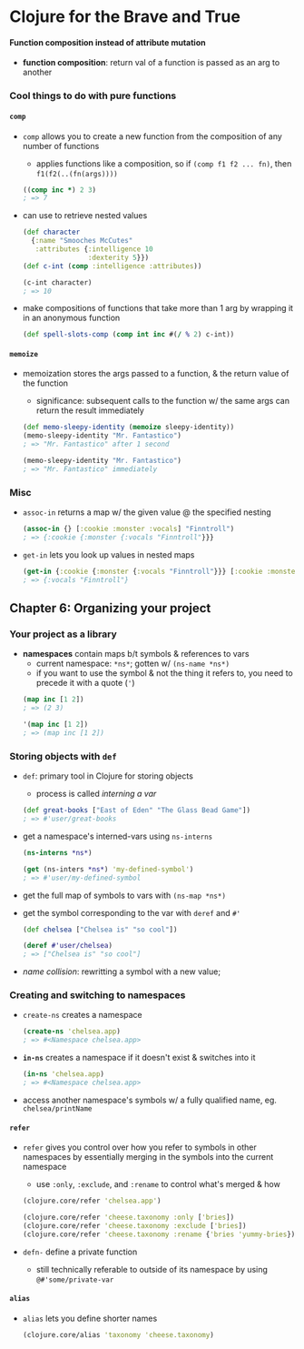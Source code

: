 # Clojure for the Brave and True

#### Function composition instead of attribute mutation

* __function composition__: return val of a function is passed as an arg to another

### Cool things to do with pure functions

#### `comp`

* `comp` allows you to create a new function from the composition of any number of functions
  - applies functions like a composition, so if `(comp f1 f2 ... fn)`, then `f1(f2(..(fn(args))))`
  ```clojure
  ((comp inc *) 2 3)
  ; => 7
  ```

* can use to retrieve nested values
  ```clojure
  (def character
    {:name "Smooches McCutes"
     :attributes {:intelligence 10
                  :dexterity 5}})
  (def c-int (comp :intelligence :attributes))

  (c-int character)
  ; => 10
  ```

* make compositions of functions that take more than 1 arg by wrapping it in an anonymous function
  ```clojure
  (def spell-slots-comp (comp int inc #(/ % 2) c-int))
  ```

#### `memoize`

* memoization stores the args passed to a function, & the return value of the function
  - significance: subsequent calls to the function w/ the same args can return the result immediately

  ```clojure
  (def memo-sleepy-identity (memoize sleepy-identity))
  (memo-sleepy-identity "Mr. Fantastico")
  ; => "Mr. Fantastico" after 1 second

  (memo-sleepy-identity "Mr. Fantastico")
  ; => "Mr. Fantastico" immediately
  ```

### Misc

* `assoc-in` returns a map w/ the given value @ the specified nesting
  ```clojure
  (assoc-in {} [:cookie :monster :vocals] "Finntroll")
  ; => {:cookie {:monster {:vocals "Finntroll"}}}
  ```

* `get-in` lets you look up values in nested maps
  ```clojure
  (get-in {:cookie {:monster {:vocals "Finntroll"}}} [:cookie :monster])
  ; => {:vocals "Finntroll"}
  ```

## Chapter 6: Organizing your project

### Your project as a library

* __namespaces__ contain maps b/t symbols & references to vars
  - current namespace: `*ns*`; gotten w/ `(ns-name *ns*)`
  - if you want to use the symbol & not the thing it refers to, you need to precede it with a quote (`'`)
  ```clojure
  (map inc [1 2])
  ; => (2 3)

  '(map inc [1 2])
  ; => (map inc [1 2])
  ```

### Storing objects with `def`

* `def`: primary tool in Clojure for storing objects
  - process is called _interning a var_
  ```clojure
  (def great-books ["East of Eden" "The Glass Bead Game"])
  ; => #'user/great-books
  ```

* get a namespace's interned-vars using `ns-interns`
  ```clojure
  (ns-interns *ns*)

  (get (ns-inters *ns*) 'my-defined-symbol')
  ; => #'user/my-defined-symbol
  ```

* get the full map of symbols to vars with `(ns-map *ns*)`

* get the symbol corresponding to the var with `deref` and `#'`
  ```clojure
  (def chelsea ["Chelsea is" "so cool"])

  (deref #'user/chelsea)
  ; => ["Chelsea is" "so cool"]
  ```

* _name collision_: rewritting a symbol with a new value;

### Creating and switching to namespaces

* `create-ns` creates a namespace
  ```clojure
  (create-ns 'chelsea.app)
  ; => #<Namespace chelsea.app>
  ```

* __`in-ns`__ creates a namespace if it doesn't exist & switches into it
  ```clojure
  (in-ns 'chelsea.app)
  ; => #<Namespace chelsea.app>
  ```

* access another namespace's symbols w/ a fully qualified name, eg. `chelsea/printName`

#### `refer`

* `refer` gives you control over how you refer to symbols in other namespaces by essentially merging in the symbols into the current namespace
  - use `:only`, `:exclude`, and `:rename` to control what's merged & how
  ```clojure
  (clojure.core/refer 'chelsea.app')

  (clojure.core/refer 'cheese.taxonomy :only ['bries])
  (clojure.core/refer 'cheese.taxonomy :exclude ['bries])
  (clojure.core/refer 'cheese.taxonomy :rename {'bries 'yummy-bries})
  ```

* `defn-` define a private function
  - still technically referable to outside of its namespace by using `@#'some/private-var`

#### `alias`

* `alias` lets you define shorter names
  ```clojure
  (clojure.core/alias 'taxonomy 'cheese.taxonomy)
  ```
